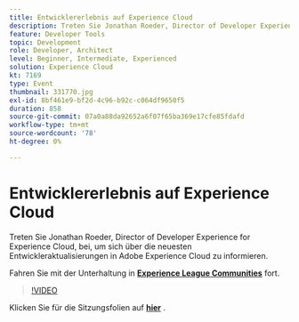 ```yaml
---
title: Entwicklererlebnis auf Experience Cloud
description: Treten Sie Jonathan Roeder, Director of Developer Experience for Experience Cloud, bei, um sich über die neuesten Entwickleraktualisierungen in Adobe Experience Cloud zu informieren. Diese Sitzung wurde im Rahmen des Adobe Developers Live Content-Ereignisses bereitgestellt.
feature: Developer Tools
topic: Development
role: Developer, Architect
level: Beginner, Intermediate, Experienced
solution: Experience Cloud
kt: 7169
type: Event
thumbnail: 331770.jpg
exl-id: 8bf461e9-bf2d-4c96-b92c-c064df9650f5
duration: 858
source-git-commit: 07a0a88da92652a6f07f65ba369e17cfe85fdafd
workflow-type: tm+mt
source-wordcount: '78'
ht-degree: 0%

---
```


# Entwicklererlebnis auf Experience Cloud

Treten Sie Jonathan Roeder, Director of Developer Experience for Experience Cloud, bei, um sich über die neuesten Entwickleraktualisierungen in Adobe Experience Cloud zu informieren.

Fahren Sie mit der Unterhaltung in **[Experience League Communities](https://adobe.ly/36Yd3v6)** fort.

>[!VIDEO](https://video.tv.adobe.com/v/331770/?quality=12&learn=on&hidetitle=true)

Klicken Sie für die Sitzungsfolien auf **[hier](/help/adobe-developers-live/assets/developer-experience.pdf)** .
